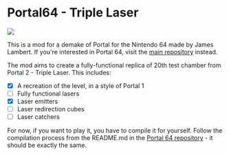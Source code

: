 # Portal64 - Triple Laser
![](./assets/images/gameplay.gif)

This is a mod for a demake of Portal for the Nintendo 64 made by James Lambert. If you're interested in Portal 64, visit the [main repository](https://github.com/lambertjamesd/portal64/) instead.

The mod aims to create a fully-functional replica of 20th test chamber from Portal 2 - Triple Laser. This includes:

- [X] A recreation of the level, in a style of Portal 1
- [ ] Fully functional lasers
- [X] Laser emitters
- [ ] Laser redirection cubes
- [ ] Laser catchers

For now, if you want to play it, you have to compile it for yourself. Follow the compilation process from the README.md in the [Portal 64 repository](https://github.com/lambertjamesd/portal64/) - it should be exactly the same.